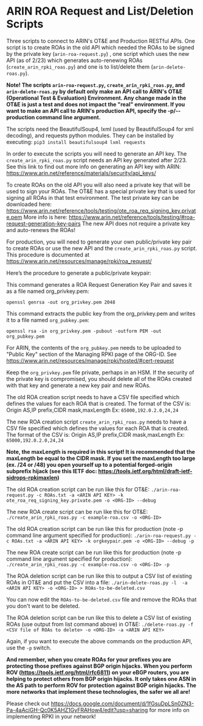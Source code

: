 # ARIN ROA Request and List/Deletion Scripts

Three scripts to connect to ARIN's OT&E and Production RESTful APIs.  One script is to create ROAs in the old API which needed the ROAs to be signed by the private key (`arin-roa-request.py`) , one script which uses the new API (as of 2/23) which generates auto-renewing ROAs (`create_arin_rpki_roas.py`) and one is to list/delete them (`arin-delete-roas.py`).

**Note! The scripts `arin-roa-request.py`, `create_arin_rpki_roas.py`, and `arin-delete-roas.py` by default only make an API call to ARIN's OT&E (Operational Test & Evaluation) Environment.  Any change made in the OT&E is just a test and does not impact the "real" environment.  If you want to make an API call to ARIN's production API, specify the -p/--production command line argument.**

The scripts need the BeautifulSoup4, lxml (used by BeautifulSoup4 for xml decoding), and requests python modules.  They can be installed by executing:
`pip3 install beautifulsoup4 lxml requests`

In order to execute the scripts you will need to generate an API key.  The `create_arin_rpki_roas.py` script needs an API key generated after 2/23.  See this link to find out more info on generating an API key with ARIN: <https://www.arin.net/reference/materials/security/api_keys/>

To create ROAs on the old API you will also need a private key that will be used to sign your ROAs.  The OT&E has a special private key that is used for signing all ROAs in that test environment.  The test private key can be downloaded here: <https://www.arin.net/reference/tools/testing/ote_roa_req_signing_key.private.pem>
More info is here: <https://www.arin.net/reference/tools/testing/#roa-request-generation-key-pairs>
The new API does not require a private key and auto-renews the ROAs!

For production, you will need to generate your own public/private key pair to create ROAs or use the new API and the `create_arin_rpki_roas.py` script.  This procedure is documented at <https://www.arin.net/resources/manage/rpki/roa_request/>

Here’s the procedure to generate a public/private keypair:

This command generates a ROA Request Generation Key Pair and saves it as a file named org_privkey.pem:

`openssl genrsa -out org_privkey.pem 2048`

This command extracts the public key from the org_privkey.pem and writes it to a file named `org_pubkey.pem`:

`openssl rsa -in org_privkey.pem -pubout -outform PEM -out org_pubkey.pem`

For ARIN, the contents of the `org_pubkey.pem` needs to be uploaded to "Public Key" section of the Managing RPKI page of the ORG-ID.  See <https://www.arin.net/resources/manage/rpki/hosted/#cert-request>

Keep the `org_privkey.pem` file private, perhaps in an HSM.  If the security of the private key is compromised, you should delete all of the ROAs created with that key and generate a new key pair and new ROAs.

The old ROA creation script needs to have a CSV file specified which defines the values for each ROA that is created.  The format of the CSV is:
Origin AS,IP prefix,CIDR mask,maxLength
Ex: `65000,192.0.2.0,24,24`

The new ROA creation script `create_arin_rpki_roas.py` needs to have a CSV file specified which defines the values for each ROA that is created.  The format of the CSV is:
Origin AS,IP prefix,CIDR mask,maxLength
Ex: `65000,192.0.2.0,24,24`

**Note, the maxLength is required in this script!  It is recommended that the maxLength be equal to the CIDR mask.  If you set the maxLength too large (ex. /24 or /48) you open yourself up to a potential forged-origin subprefix hijack (see this IETF doc: <https://tools.ietf.org/html/draft-ietf-sidrops-rpkimaxlen>)**

The old ROA creation script can be run like this for OT&E:
`./arin-roa-request.py -c ROAs.txt -a <ARIN API KEY> -k ote_roa_req_signing_key.private.pem -o <ORG-ID> --debug`

The new ROA create script can be run like this for OT&E:
`./create_arin_rpki_roas.py -c example-roa.csv -o <ORG-ID>`

The old ROA creation script can be run like this for production (note -p command line argument specified for production):
`./arin-roa-request.py -c ROAs.txt -a <ARIN API KEY> -k orgkeypair.pem -o <ORG-ID> --debug -p`

The new ROA create script can be run like this for production (note -p command line argument specified for production):
`./create_arin_rpki_roas.py -c example-roa.csv -o <ORG-ID> -p`

The ROA deletion script can be run like this to output a CSV list of existing ROAs in OT&E and put the CSV into a file:
`./arin-delete-roas.py -l  -a <ARIN API KEY> -o <ORG-ID> > ROAs-to-be-deleted.csv`

You can now edit the ```ROAs-to-be-deleted.csv``` file and remove the ROAs that you don't want to be deleted.

The ROA deletion script can be run like this to delete a CSV list of existing ROAs (use output from list command above) in OT&E:
`./delete-roas.py -f <CSV file of ROAs to delete> -o <ORG-ID> -a <ARIN API KEY>`

Again, if you want to execute the above commands on the production API, use the `-p` switch.

**And remember, when you create ROAs for your prefixes you are protecting those prefixes against BGP origin hijacks.  When you perform ROV (<https://tools.ietf.org/html/rfc6811>) on your eBGP routers, you are helping to protect others from BGP origin hijacks.  It only takes one ASN in the AS path to perform ROV for protection against BGP origin hijacks. The more networks that implement these technologies, the safer we all are!**

Please check out <https://docs.google.com/document/d/1fGsuDpLSn0ZN3-Pa-4aAciGH-Qc0K5AHZ1GyFRAHow4/edit?usp=sharing> for more info on implementing RPKI in your network!
